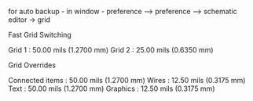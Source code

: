 for auto backup - in window - preference --> preference --> schematic editor -> grid

Fast Grid Switching

Grid 1 :  50.00 mils (1.2700 mm)
Grid 2 :  25.00 mils (0.6350 mm)

Grid Overrides

Connected items : 50.00 mils (1.2700 mm)
Wires           : 12.50 mils (0.3175 mm)
Text            : 50.00 mils (1.2700 mm)
Graphics        : 12.50 mils (0.3175 mm)

            